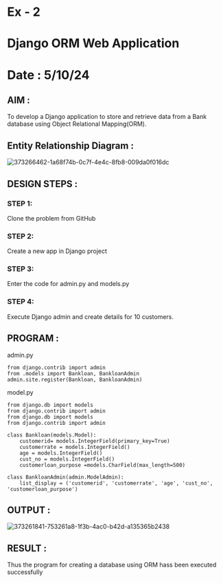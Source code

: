 # Ex - 2 
# Django ORM Web Application
# Date : 5/10/24

## AIM :
To develop a Django application to store and retrieve data from a Bank database using Object Relational Mapping(ORM).

## Entity Relationship Diagram :
![373266462-1a68f74b-0c7f-4e4c-8fb8-009da0f016dc](https://github.com/user-attachments/assets/07dba324-247b-4cc2-b25e-97e6e509213b)



## DESIGN STEPS :

### STEP 1:
Clone the problem from GitHub

### STEP 2:
Create a new app in Django project

### STEP 3:
Enter the code for admin.py and models.py

### STEP 4:
Execute Django admin and create details for 10 customers.

## PROGRAM :
admin.py
```
from django.contrib import admin
from .models import Bankloan, BankloanAdmin  
admin.site.register(Bankloan, BankloanAdmin)
```
model.py
```
from django.db import models
from django.contrib import admin
from django.db import models
from django.contrib import admin

class Bankloan(models.Model):
    customerid= models.IntegerField(primary_key=True)
    customerrate = models.IntegerField()
    age = models.IntegerField()  
    cust_no = models.IntegerField()
    customerloan_purpose =models.CharField(max_length=500)

class BankloanAdmin(admin.ModelAdmin):
    list_display = ('customerid', 'customerrate', 'age', 'cust_no', 'customerloan_purpose')
```

## OUTPUT :
![373261841-753261a8-1f3b-4ac0-b42d-a135365b2438](https://github.com/user-attachments/assets/cbbf5d72-396c-456d-8ffe-f5ca8abfd048)

## RESULT :
Thus the program for creating a database using ORM hass been executed successfully
